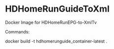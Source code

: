 # HDHomeRunGuideToXml
Docker Image for HDHomeRunEPG-to-XmlTv

Commands:

docker build -t hdhomerunguide_container-latest .


